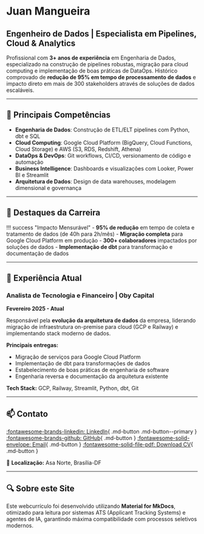 # Juan Mangueira

## Engenheiro de Dados | Especialista em Pipelines, Cloud & Analytics

Profissional com **3+ anos de experiência** em Engenharia de Dados, especializado na construção de pipelines robustas, migração para cloud computing e implementação de boas práticas de DataOps. Histórico comprovado de **redução de 95% em tempo de processamento de dados** e impacto direto em mais de 300 stakeholders através de soluções de dados escaláveis.

---

## 🎯 Principais Competências

- **Engenharia de Dados**: Construção de ETL/ELT pipelines com Python, dbt e SQL
- **Cloud Computing**: Google Cloud Platform (BigQuery, Cloud Functions, Cloud Storage) e AWS (S3, RDS, Redshift, Athena)
- **DataOps & DevOps**: Git workflows, CI/CD, versionamento de código e automação
- **Business Intelligence**: Dashboards e visualizações com Looker, Power BI e Streamlit
- **Arquitetura de Dados**: Design de data warehouses, modelagem dimensional e governança

---

## 🚀 Destaques da Carreira

!!! success "Impacto Mensurável"
    - **95% de redução** em tempo de coleta e tratamento de dados (de 40h para 2h/mês)
    - **Migração completa** para Google Cloud Platform em produção
    - **300+ colaboradores** impactados por soluções de dados
    - **Implementação de dbt** para transformação e documentação de dados

---

## 💼 Experiência Atual

### Analista de Tecnologia e Financeiro | Oby Capital
**Fevereiro 2025 - Atual**

Responsável pela **evolução da arquitetura de dados** da empresa, liderando migração de infraestrutura on-premise para cloud (GCP e Railway) e implementando stack moderno de dados.

**Principais entregas:**

- Migração de serviços para Google Cloud Platform
- Implementação de dbt para transformações de dados
- Estabelecimento de boas práticas de engenharia de software
- Engenharia reversa e documentação da arquitetura existente

**Tech Stack:** GCP, Railway, Streamlit, Python, dbt, Git

---

## 📫 Contato

[:fontawesome-brands-linkedin: LinkedIn](https://linkedin.com/in/juanmangueira){ .md-button .md-button--primary }
[:fontawesome-brands-github: GitHub](https://github.com/juanmangueira){ .md-button }
[:fontawesome-solid-envelope: Email](mailto:juanmangueira@outlook.com){ .md-button }
[:fontawesome-solid-file-pdf: Download CV](assets/cv_juanmangueira.pdf){ .md-button }

📍 **Localização:** Asa Norte, Brasília-DF

---

## 🔍 Sobre este Site

Este webcurrículo foi desenvolvido utilizando **Material for MkDocs**, otimizado para leitura por sistemas ATS (Applicant Tracking Systems) e agentes de IA, garantindo máxima compatibilidade com processos seletivos modernos.

<script type="application/ld+json">
{
  "@context": "https://schema.org/",
  "@type": "Person",
  "name": "Juan Mangueira",
  "jobTitle": "Engenheiro de Dados",
  "email": "juanmangueira@outlook.com",
  "telephone": "+55619xxxxxxxx",
  "url": "https://juanmangueira.xyz",
  "address": {
    "@type": "PostalAddress",
    "addressLocality": "Brasília",
    "addressRegion": "DF",
    "addressCountry": "BR"
  },
  "sameAs": [
    "https://linkedin.com/in/juanmangueira",
    "https://github.com/juanmangueira"
  ],
  "knowsAbout": [
    "Data Engineering",
    "Python",
    "SQL",
    "dbt",
    "Google Cloud Platform",
    "AWS",
    "ETL",
    "Business Intelligence",
    "Data Analytics",
    "Cloud Computing"
  ],
  "alumniOf": [
    {
      "@type": "EducationalOrganization",
      "name": "Universidade de Brasília"
    },
    {
      "@type": "EducationalOrganization",
      "name": "Descomplica Faculdade Digital"
    }
  ]
}
</script>
